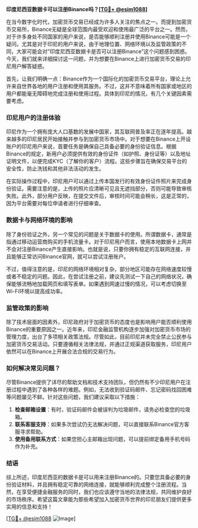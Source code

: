 **印度尼西亚数据卡可以注册Binance吗？[[TG💪+ @esim1088](https://t.me/s/esim1088)]**

在当今数字化时代，加密货币交易已经成为许多人关注的焦点之一。而提到加密货币交易所，Binance无疑是全球范围内最受欢迎和使用最广泛的平台之一。然而，对于许多身处不同国家的用户来说，是否能够顺利注册并使用Binance可能是一个疑问。尤其是对于印尼的用户来说，由于地理位置、网络环境以及监管政策的不同，大家可能会对“印度尼西亚数据卡是否可以注册Binance”这个问题感到困惑。今天，我们就来详细探讨这一问题，并为想要在Binance上进行加密货币交易的印尼用户解答疑惑。

首先，让我们明确一点：Binance作为一个国际化的加密货币交易平台，理论上允许来自世界各地的用户注册和使用其服务。不过，这并不意味着所有国家或地区的用户都能毫无障碍地完成注册和使用过程。具体到印尼的情况，有几个关键因素需要考虑。

### 印尼用户的注册体验

印尼作为一个拥有庞大人口基数的发展中国家，其互联网普及率正在逐年提高。越来越多的印尼居民开始接触并参与到加密货币市场中。对于想要在Binance上开设账户的印尼用户来说，首要任务是确保自己具备必要的身份验证信息。根据Binance的规定，新用户必须提供有效的身份证件（如护照、身份证等）以及地址证明文件，以便完成KYC（了解你的客户）流程。这些步骤旨在确保交易平台的安全性，防止洗钱和其他非法活动的发生。

在实际操作过程中，印尼用户可以通过上传本国发行的有效身份证件照片来完成身份验证。需要注意的是，上传的照片应清晰可见且无遮挡部分，否则可能导致审核失败。此外，部分用户反映，在提交文件后，审核时间可能会稍长，这是正常的，因为平台需要对每位申请者进行仔细审查。

### 数据卡与网络环境的影响

除了身份验证之外，另一个常见的问题是关于数据卡的使用。所谓数据卡，通常是指通过移动运营商购买的手机流量卡。对于印尼用户而言，使用本地数据卡上网并不会对注册Binance产生直接影响。也就是说，只要你拥有稳定的互联网连接，并且能够正常访问Binance官网，就可以尝试注册账户。

不过，值得注意的是，印尼的网络环境相对复杂，部分地区可能存在网络速度较慢或者不稳定的问题。因此，在尝试注册之前，建议先测试一下自己的网络状况，确保能够流畅地加载网页和填写表单。如果遇到网速过慢的情况，可以考虑切换至Wi-Fi环境以提高成功率。

### 监管政策的影响

除了技术层面的因素外，印尼政府对于加密货币的态度也是影响用户能否顺利使用Binance的重要原因之一。近年来，印尼金融监管机构逐步加强对加密货币市场的管理力度，出台了多项相关政策法规。尽管如此，目前印尼并未完全禁止公民参与加密货币交易活动。只要遵循相关法律法规，并通过正规渠道获取服务，印尼用户依然可以在Binance上开展合法合规的交易行为。

### 如何解决常见问题？

尽管Binance提供了详尽的帮助文档和技术支持团队，但仍然有不少印尼用户在注册过程中遇到了各种各样的难题。例如，无法收到验证码邮件、忘记密码找回困难等问题屡见不鲜。针对这些问题，我们建议采取以下措施：

1. **检查邮箱设置**：有时，验证码邮件会被误判为垃圾邮件，请务必检查您的垃圾箱。
2. **联系客服支持**：如果多次尝试仍无法解决问题，可以直接联系Binance官方客服寻求帮助。
3. **使用备用联系方式**：如果您担心主邮箱出现问题，可以提前绑定备用手机号码作为补充。

### 结语

综上所述，印度尼西亚的数据卡是可以用来注册Binance的。只要您具备必要的身份验证材料，并且拥有稳定可靠的网络连接，就能够顺利完成整个注册流程。当然，在享受便捷金融服务的同时，我们也应该遵守当地的法律法规，共同维护良好的市场秩序。希望这篇文章能为那些希望加入加密货币世界的印尼朋友们提供更多实用的信息和支持！

[[TG💪+ @esim1088](https://t.me/s/esim1088) ![Image](https://i.postimg.cc/4NQfJmqS/Snipaste-2025-05-13-00-14-12.png)]